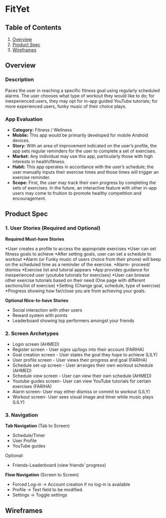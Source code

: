 # FitYet

## Table of Contents
1. [Overview](#Overview)
1. [Product Spec](#Product-Spec)
1. [Wireframes](#Wireframes)

## Overview
### Description
Paces the user in reaching a specific fitness goal using regularly scheduled alarms. The user chooses what type of workout they would like to do; for inexperienced users, they may opt for in-app guided YouTube tutorials; for more experienced users, funky music of their choice plays. 


### App Evaluation
- **Category:** Fitness / Wellness
- **Mobile:** This app would be primarily developed for mobile Android devices.
- **Story:** With an area of improvement indicated on the user’s profile, the app sets regular reminders for the user to complete a set of exercises.
- **Market:** Any individual may use this app, particularly those with high interests in health/fitness.
- **Habit:** This app operates in accordance with the user’s schedule; the user manually inputs their exercise times and those times will trigger an exercise reminder.
- **Scope:** First, the user may track their own progress by completing the sets of exercises. In the future, an interactive feature with other in-app users may come to fruition to promote healthy competition and encouragement.

## Product Spec
### 1. User Stories (Required and Optional)

**Required Must-have Stories**

*User creates a profile to access the appropriate exercises
*User can set fitness goals to achieve
*After setting goals, user can set a schedule to workout
*Alarm (or Funky music of users choice from their phone) will beep on the scheduled time as a reminder of the exercise.
*Alarm- proceed/ dismiss
*Exercise list and tutorial appears
*App provides guidance for inexperienced user (youtube tutorials for exercises)
*User can browse other exercise tutorials based on their need (One page with different sections/list of exercise)
*Setting (Change goal, schedule, type of exercise)
*Progress showing how far/close you are from achieving your goals.

**Optional Nice-to-have Stories**

* Social interaction with other users
* Reward system with points 
* Leaderboard showing top performers amongst your friends
### 2. Screen Archetypes

* Login screen (AHMED)
* Register screen - User signs up/logs into their account (FARIHA)
* Goal creation screen - User states the goal they hope to achieve (LILY)
* User profile screen - User views their progress and goal (FARIHA)
* Schedule set-up screen - User arranges their own workout schedule (AHMED)
* Schedule view screen - User can view their own schedule (AHMED)
* Youtube guides screen- User can view YouTube tutorials for certain exercises (FARIHA)
* Alarm screen- User may either dismiss or commit to workout (LILY)
* Workout screen- User sees visual image and timer while music plays (LILY)
  
### 3. Navigation

**Tab Navigation** (Tab to Screen)

* Schedule/Timer
* User Profile
* YouTube guides

Optional:
* Friends-Leaderboard (view friends’ progress)

**Flow Navigation** (Screen to Screen)
* Forced Log-in -> Account creation if no log-in is available
* Profile -> Text field to be modified. 
* Settings -> Toggle settings

## Wireframes

